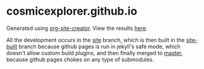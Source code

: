 cosmicexplorer.github.io
========================

Generated using [org-site-creator](https://github.com/cosmicexplorer/org-site-creator). View the results [here](https://cosmicexplorer.github.io).

All the development occurs in the [site](/cosmicexplorer/cosmicexplorer.github.io/tree/site) branch, which is then built in the [site-built](/cosmicexplorer/cosmicexplorer.github.io/tree/site-built) branch because github pages is run in jekyll's safe mode, which doesn't allow custom build plugins, and then finally merged to [master](/cosmicexplorer/cosmicexplorer.github.io/tree/master), because github pages chokes on any type of submodules.
